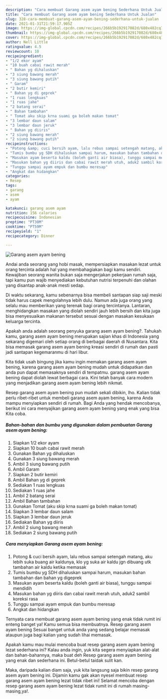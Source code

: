 ```yaml
---
description: "Cara membuat Garang asem ayam bening Sederhana Untuk Jualan"
title: "Cara membuat Garang asem ayam bening Sederhana Untuk Jualan"
slug: 328-cara-membuat-garang-asem-ayam-bening-sederhana-untuk-jualan
date: 2021-01-31T21:59:17.905Z
image: https://img-global.cpcdn.com/recipes/266b5b192917082d/680x482cq70/garang-asem-ayam-bening-foto-resep-utama.jpg
thumbnail: https://img-global.cpcdn.com/recipes/266b5b192917082d/680x482cq70/garang-asem-ayam-bening-foto-resep-utama.jpg
cover: https://img-global.cpcdn.com/recipes/266b5b192917082d/680x482cq70/garang-asem-ayam-bening-foto-resep-utama.jpg
author: Nell Little
ratingvalue: 4.5
reviewcount: 10
recipeingredient:
- "1/2 ekor ayam"
- "10 buah cabai rawit merah"
- " Bahan yg dihaluskan"
- "3 siung bawang merah"
- "3 siung bawang putih"
- " Garam"
- "2 butir kemiri"
- " Bahan yg di geprek"
- "1 ruas lengkuas"
- "1 ruas jahe"
- "2 batang serai"
- " Bahan tambahan"
- " Tomat aku skip krna suami ga boleh makan tomat"
- "3 lembar daun salam"
- "3 lembar daun jeruk"
- " Bahan yg diiris"
- "2 siung bawang merah"
- "2 siung bawang putih"
recipeinstructions:
- "Potong &amp; cuci bersih ayam, lalu rebus sampai setengah matang, aku lebih suka buang air kaldunya, klo yg suka air kaldu jgn dibuang utk tambahan air kaldu ketika memasak"
- "Tumis bumbu yg SDH dihaluskan sampai harum, masukan bahan tambahan dan bahan yg digeprek"
- "Masukan ayam beserta kaldu (boleh ganti air biasa), tunggu sampai mendidih"
- "Masukan bahan yg diiris dan cabai rawit merah utuh, aduk2 sambil koreksi rasa"
- "Tunggu sampai ayam empuk dan bumbu meresap"
- "Angkat dan hidangkan"
categories:
- Resep
tags:
- garang
- asem
- ayam

katakunci: garang asem ayam 
nutrition: 156 calories
recipecuisine: Indonesian
preptime: "PT30M"
cooktime: "PT59M"
recipeyield: "1"
recipecategory: Dinner

---
```



![Garang asem ayam bening](https://img-global.cpcdn.com/recipes/266b5b192917082d/680x482cq70/garang-asem-ayam-bening-foto-resep-utama.jpg)

Andai anda seorang yang hobi masak, mempersiapkan masakan lezat untuk orang tercinta adalah hal yang membahagiakan bagi kamu sendiri. Kewajiban seorang  wanita bukan saja mengerjakan pekerjaan rumah saja, tapi kamu pun wajib menyediakan kebutuhan nutrisi terpenuhi dan olahan yang disantap anak-anak mesti sedap.

Di waktu  sekarang, kamu sebenarnya bisa membeli santapan siap saji meski tidak harus capek mengolahnya lebih dulu. Namun ada juga orang yang selalu mau memberikan yang terenak bagi orang tercintanya. Lantaran, menghidangkan masakan yang diolah sendiri jauh lebih bersih dan kita juga bisa menyesuaikan makanan tersebut sesuai dengan masakan kesukaan keluarga tercinta. 



Apakah anda adalah seorang penyuka garang asem ayam bening?. Tahukah kamu, garang asem ayam bening merupakan sajian khas di Indonesia yang sekarang digemari oleh setiap orang di berbagai daerah di Nusantara. Kita bisa memasak garang asem ayam bening kreasi sendiri di rumah dan pasti jadi santapan kegemaranmu di hari libur.

Kita tidak usah bingung jika kamu ingin memakan garang asem ayam bening, karena garang asem ayam bening mudah untuk didapatkan dan anda pun dapat memasaknya sendiri di tempatmu. garang asem ayam bening dapat diolah lewat berbagai cara. Kini telah banyak cara modern yang menjadikan garang asem ayam bening lebih nikmat.

Resep garang asem ayam bening pun mudah sekali dibikin, lho. Kalian tidak perlu ribet-ribet untuk membeli garang asem ayam bening, karena Anda mampu menyiapkan sendiri di rumah. Bagi Anda yang hendak mencobanya, berikut ini cara menyajikan garang asem ayam bening yang enak yang bisa Kita coba.

<!--inarticleads1-->

##### Bahan-bahan dan bumbu yang digunakan dalam pembuatan Garang asem ayam bening:

1. Siapkan 1/2 ekor ayam
1. Siapkan 10 buah cabai rawit merah
1. Gunakan  Bahan yg dihaluskan
1. Gunakan 3 siung bawang merah
1. Ambil 3 siung bawang putih
1. Ambil  Garam
1. Siapkan 2 butir kemiri
1. Ambil  Bahan yg di geprek
1. Sediakan 1 ruas lengkuas
1. Sediakan 1 ruas jahe
1. Ambil 2 batang serai
1. Ambil  Bahan tambahan
1. Gunakan  Tomat (aku skip krna suami ga boleh makan tomat)
1. Siapkan 3 lembar daun salam
1. Siapkan 3 lembar daun jeruk
1. Sediakan  Bahan yg diiris
1. Ambil 2 siung bawang merah
1. Sediakan 2 siung bawang putih




<!--inarticleads2-->

##### Cara menyiapkan Garang asem ayam bening:

1. Potong &amp; cuci bersih ayam, lalu rebus sampai setengah matang, aku lebih suka buang air kaldunya, klo yg suka air kaldu jgn dibuang utk tambahan air kaldu ketika memasak
1. Tumis bumbu yg SDH dihaluskan sampai harum, masukan bahan tambahan dan bahan yg digeprek
1. Masukan ayam beserta kaldu (boleh ganti air biasa), tunggu sampai mendidih
1. Masukan bahan yg diiris dan cabai rawit merah utuh, aduk2 sambil koreksi rasa
1. Tunggu sampai ayam empuk dan bumbu meresap
1. Angkat dan hidangkan




Ternyata cara membuat garang asem ayam bening yang enak tidak rumit ini enteng banget ya! Kamu semua bisa membuatnya. Resep garang asem ayam bening Sesuai banget untuk anda yang sedang belajar memasak ataupun juga bagi kalian yang sudah lihai memasak.

Apakah kamu mau mulai mencoba buat resep garang asem ayam bening lezat sederhana ini? Kalau anda ingin, yuk kita segera menyiapkan alat-alat dan bahan-bahannya, maka buat deh Resep garang asem ayam bening yang enak dan sederhana ini. Betul-betul taidak sulit kan. 

Maka, daripada kalian diam saja, yuk kita langsung saja bikin resep garang asem ayam bening ini. Dijamin kamu gak akan nyesel membuat resep garang asem ayam bening lezat tidak ribet ini! Selamat mencoba dengan resep garang asem ayam bening lezat tidak rumit ini di rumah masing-masing,ya!.

